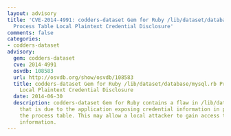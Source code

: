 ```yaml
---
layout: advisory
title: 'CVE-2014-4991: codders-dataset Gem for Ruby /lib/dataset/database/mysql.rb
  Process Table Local Plaintext Credential Disclosure'
comments: false
categories:
- codders-dataset
advisory:
  gem: codders-dataset
  cve: 2014-4991
  osvdb: 108583
  url: http://osvdb.org/show/osvdb/108583
  title: codders-dataset Gem for Ruby /lib/dataset/database/mysql.rb Process Table
    Local Plaintext Credential Disclosure
  date: 2014-06-30
  description: codders-dataset Gem for Ruby contains a flaw in /lib/dataset/database/mysql.rb
    that is due to the application exposing credential information in plaintext in
    the process table. This may allow a local attacker to gain access to credential
    information.
---
```

